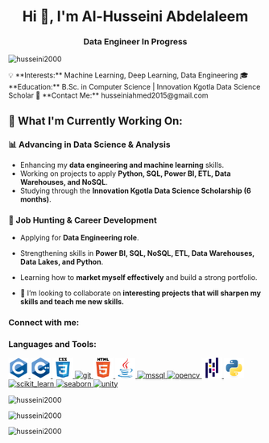 <h1 align="center">Hi 👋, I'm Al-Husseini Abdelaleem</h1>
<h3 align="center">Data Engineer In Progress</h3>

<p align="left"> <img src="https://komarev.com/ghpvc/?username=husseini2000&label=Profile%20views&color=0e75b6&style=flat" alt="husseini2000" /> </p>
💡 **Interests:** Machine Learning, Deep Learning, Data Engineering 
🎓 **Education:** B.Sc. in Computer Science | Innovation Kgotla Data Science Scholar  
📧 **Contact Me:** husseiniahmed2015@gmail.com

## 🚀 What I'm Currently Working On:
### **📊 Advancing in Data Science & Analysis**  
- Enhancing my **data engineering and machine learning** skills.  
- Working on projects to apply **Python, SQL, Power BI, ETL, Data Warehouses, and NoSQL**.  
- Studying through the **Innovation Kgotla Data Science Scholarship (6 months)**.  


### **🎯 Job Hunting & Career Development**  
- Applying for **Data Engineering role**.  
- Strengthening skills in **Power BI, SQL, NoSQL, ETL, Data Warehouses, Data Lakes, and Python**.  
- Learning how to **market myself effectively** and build a strong portfolio.

- 👯 I’m looking to collaborate on **interesting projects that will sharpen my skills and teach me new skills.**


<h3 align="left">Connect with me:</h3>
<p align="left">
</p>

<h3 align="left">Languages and Tools:</h3>
<p align="left"> <a href="https://www.cprogramming.com/" target="_blank" rel="noreferrer"> <img src="https://raw.githubusercontent.com/devicons/devicon/master/icons/c/c-original.svg" alt="c" width="40" height="40"/> </a> <a href="https://www.w3schools.com/cpp/" target="_blank" rel="noreferrer"> <img src="https://raw.githubusercontent.com/devicons/devicon/master/icons/cplusplus/cplusplus-original.svg" alt="cplusplus" width="40" height="40"/> </a> <a href="https://www.w3schools.com/css/" target="_blank" rel="noreferrer"> <img src="https://raw.githubusercontent.com/devicons/devicon/master/icons/css3/css3-original-wordmark.svg" alt="css3" width="40" height="40"/> </a> <a href="https://git-scm.com/" target="_blank" rel="noreferrer"> <img src="https://www.vectorlogo.zone/logos/git-scm/git-scm-icon.svg" alt="git" width="40" height="40"/> </a> <a href="https://www.w3.org/html/" target="_blank" rel="noreferrer"> <img src="https://raw.githubusercontent.com/devicons/devicon/master/icons/html5/html5-original-wordmark.svg" alt="html5" width="40" height="40"/> </a> <a href="https://www.java.com" target="_blank" rel="noreferrer"> <img src="https://raw.githubusercontent.com/devicons/devicon/master/icons/java/java-original.svg" alt="java" width="40" height="40"/> </a> <a href="https://www.microsoft.com/en-us/sql-server" target="_blank" rel="noreferrer"> <img src="https://www.svgrepo.com/show/303229/microsoft-sql-server-logo.svg" alt="mssql" width="40" height="40"/> </a> <a href="https://opencv.org/" target="_blank" rel="noreferrer"> <img src="https://www.vectorlogo.zone/logos/opencv/opencv-icon.svg" alt="opencv" width="40" height="40"/> </a> <a href="https://pandas.pydata.org/" target="_blank" rel="noreferrer"> <img src="https://raw.githubusercontent.com/devicons/devicon/2ae2a900d2f041da66e950e4d48052658d850630/icons/pandas/pandas-original.svg" alt="pandas" width="40" height="40"/> </a> <a href="https://www.python.org" target="_blank" rel="noreferrer"> <img src="https://raw.githubusercontent.com/devicons/devicon/master/icons/python/python-original.svg" alt="python" width="40" height="40"/> </a> <a href="https://scikit-learn.org/" target="_blank" rel="noreferrer"> <img src="https://upload.wikimedia.org/wikipedia/commons/0/05/Scikit_learn_logo_small.svg" alt="scikit_learn" width="40" height="40"/> </a> <a href="https://seaborn.pydata.org/" target="_blank" rel="noreferrer"> <img src="https://seaborn.pydata.org/_images/logo-mark-lightbg.svg" alt="seaborn" width="40" height="40"/> </a> <a href="https://unity.com/" target="_blank" rel="noreferrer"> <img src="https://www.vectorlogo.zone/logos/unity3d/unity3d-icon.svg" alt="unity" width="40" height="40"/> </a> </p>

<p><img align="center" src="https://github-readme-stats.vercel.app/api/top-langs?username=husseini2000&show_icons=true&locale=en&layout=compact" alt="husseini2000" /></p>

<p>&nbsp;<img align="left" src="https://github-readme-stats.vercel.app/api?username=husseini2000&show_icons=true&locale=en" alt="husseini2000" /></p>

<p><img align="left" src="https://github-readme-streak-stats.herokuapp.com/?user=husseini2000&" alt="husseini2000" /></p>
<!---
husseini2000/husseini2000 is a ✨ special ✨ repository because its `README.md` (this file) appears on your GitHub profile.
You can click the Preview link to take a look at your changes.
--->

